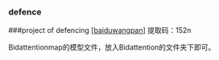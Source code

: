 ### defence
###project of defencing
[[baiduwangpan](https://pan.baidu.com/s/1UwUG3pg3xNdS7cURK88acg )]  提取码：152n 

Bidattentionmap的模型文件，放入Bidattention的文件夹下即可。
